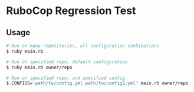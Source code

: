 RuboCop Regression Test
====



Usage
---

```bash
# Run on many repositories, all configuration conbinations
$ ruby main.rb

# Run on specified repo, default configuration
$ ruby main.rb owner/repo

# Run on specified repo, and specified config
$ CONFIGS='path/to/config.yml path/to/config2.yml' main.rb owner/repo
```


